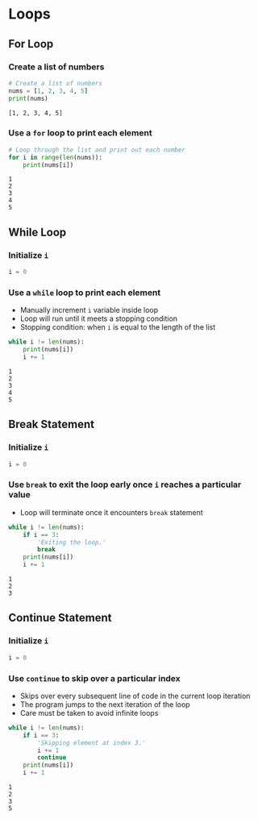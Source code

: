 # **Loops**

## **For Loop**

### Create a list of numbers


```python
# Create a list of numbers
nums = [1, 2, 3, 4, 5]
print(nums)
```

    [1, 2, 3, 4, 5]


### Use a `for` loop to print each element


```python
# Loop through the list and print out each number
for i in range(len(nums)):
    print(nums[i])
```

    1
    2
    3
    4
    5


## **While Loop**

### Initialize `i`


```python
i = 0
```

### Use a `while` loop to print each element
* Manually increment `i` variable inside loop
* Loop will run until it meets a stopping condition
* Stopping condition: when `i` is equal to the length of the list


```python
while i != len(nums):
    print(nums[i])
    i += 1
```

    1
    2
    3
    4
    5


## **Break Statement**

### Initialize `i`


```python
i = 0
```

### Use `break` to exit the loop early once `i` reaches a particular value
* Loop will terminate once it encounters `break` statement


```python
while i != len(nums):
    if i == 3:
        'Exiting the loop.'
        break
    print(nums[i])
    i += 1
```

    1
    2
    3


## Continue Statement

### Initialize `i`


```python
i = 0
```

### Use `continue` to skip over a particular index
* Skips over every subsequent line of code in the current loop iteration
* The program jumps to the next iteration of the loop
* Care must be taken to avoid infinite loops


```python
while i != len(nums):
    if i == 3:
        'Skipping element at index 3.'
        i += 1
        continue
    print(nums[i])
    i += 1
```

    1
    2
    3
    5

